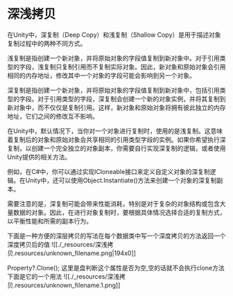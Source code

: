 # 深浅拷贝


在Unity中，深复制（Deep Copy）和浅复制（Shallow Copy）是用于描述对象复制过程中的两种不同方式。

浅复制是指创建一个新对象，并将原始对象的字段值复制到新对象中。对于引用类型的字段，浅复制只复制引用而不复制实际对象。因此，新对象和原始对象会引用相同的内存地址，修改其中一个对象的字段可能会影响到另一个对象。

深复制是指创建一个新对象，并将原始对象的字段值复制到新对象中，包括引用类型的字段。对于引用类型的字段，深复制会创建一个新的对象实例，并将其复制到新对象中，而不仅仅是复制引用。这样，新对象和原始对象将拥有彼此独立的内存地址，它们之间的修改互不影响。

在Unity中，默认情况下，当你对一个对象进行复制时，使用的是浅复制。这意味着复制后的对象和原始对象会共享相同的引用类型字段的实例。如果你希望执行深复制，以创建一个完全独立的对象副本，你需要自行实现深复制的逻辑，或者使用Unity提供的相关方法。

例如，在C#中，你可以通过实现ICloneable接口来定义自定义对象的深复制逻辑。在Unity中，还可以使用Object.Instantiate()方法来创建一个对象的深复制副本。

需要注意的是，深复制可能会带来性能消耗，特别是对于复杂的对象结构或包含大量数据的对象。因此，在进行对象复制时，要根据具体情况选择合适的复制方式，以平衡性能和所需的副本行为。

下面是一种方便的深层拷贝的写法在每个数据类中写一个深度拷贝的方法返回一个深度拷贝后的值
![[./_resources/深浅拷贝.resources/unknown_filename.png|194x0]]

Property?.Clone(); 这里是盘判断这个属性是否为空,空的话就不会执行clone方法
下面是它的一个用法
![[./_resources/深浅拷贝.resources/unknown_filename.1.png]]

